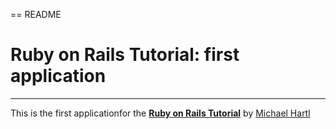 == README

# Ruby on Rails Tutorial: first application
***
This is the first applicationfor the
[**Ruby on Rails Tutorial**](http://railstutorial.org)
by [Michael Hartl](hppt://michaelhartl.com/)
